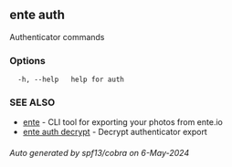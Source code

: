 ## ente auth

Authenticator commands

### Options

```
  -h, --help   help for auth
```

### SEE ALSO

* [ente](ente.md)	 - CLI tool for exporting your photos from ente.io
* [ente auth decrypt](ente_auth_decrypt.md)	 - Decrypt authenticator export

###### Auto generated by spf13/cobra on 6-May-2024
